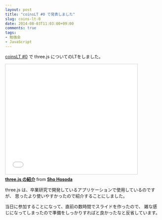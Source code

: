 ```yaml
---
layout: post
title: "coinsLT #0 で発表しました"
slug: coins-lt-0
date: 2014-08-03T11:03:00+09:00
comments: true
tags:
- 勉強会
- JavaScript
---
```


[coinsLT #0](https://atnd.org/events/51236) で three.js についてのLTをしました。

<iframe src="//www.slideshare.net/slideshow/embed_code/35917660" width="427" height="356" frameborder="0" marginwidth="0" marginheight="0" scrolling="no" style="border:1px solid #CCC; border-width:1px; margin-bottom:5px; max-width: 100%;" allowfullscreen> </iframe> <div style="margin-bottom:5px"> <strong> <a href="https://www.slideshare.net/shohosoda9/threejs-35917660" title="three.js の紹介" target="_blank">three.js の紹介</a> </strong> from <strong><a href="http://www.slideshare.net/shohosoda9" target="_blank">Sho Hosoda</a></strong> </div>

<!--more-->

three.js は、卒業研究で開発しているアプリケーションで使用しているのですが、
思ったより使いやすかったので紹介することにしました。

当日に参加することになって、直前の数時間でスライドを作ったので、
雑な感じになってしまったので準備をしっかりすればと良かったなと反省しています。
